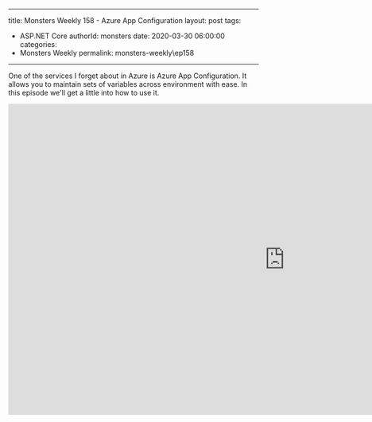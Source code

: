
---
title: Monsters Weekly 158 -  Azure App Configuration
layout: post
tags: 
  - ASP.NET Core
authorId: monsters
date: 2020-03-30 06:00:00
categories:
  - Monsters Weekly
permalink: monsters-weekly\ep158
---

One of the services I forget about in Azure is Azure App Configuration. It allows you to maintain sets of variables across environment with ease. In this episode we'll get a little into how to use it.

<iframe width="1111" height="625" src="https://www.youtube.com/embed/npcTS3ZNY1k" frameborder="0" allow="accelerometer; autoplay; encrypted-media; gyroscope; picture-in-picture" allowfullscreen></iframe>
